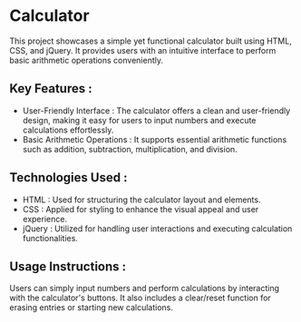 # Calculator
This project showcases a simple yet functional calculator built using HTML, CSS, and jQuery. It provides users with an intuitive interface to perform basic arithmetic operations conveniently.

## Key Features :
- User-Friendly Interface : The calculator offers a clean and user-friendly design, making it easy for users to input numbers and execute calculations effortlessly.
- Basic Arithmetic Operations : It supports essential arithmetic functions such as addition, subtraction, multiplication, and division.

## Technologies Used :
- HTML : Used for structuring the calculator layout and elements.
- CSS : Applied for styling to enhance the visual appeal and user experience.
- jQuery : Utilized for handling user interactions and executing calculation functionalities.

## Usage Instructions :
Users can simply input numbers and perform calculations by interacting with the calculator's buttons. It also includes a clear/reset function for erasing entries or starting new calculations.
